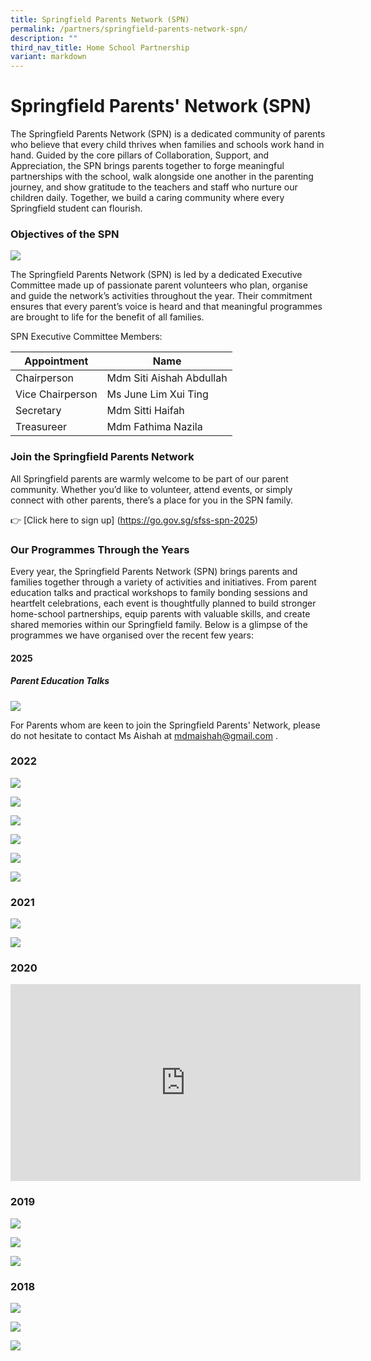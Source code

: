 ```yaml
---
title: Springfield Parents Network (SPN)
permalink: /partners/springfield-parents-network-spn/
description: ""
third_nav_title: Home School Partnership
variant: markdown
---
```

# **Springfield Parents' Network (SPN)**
The Springfield Parents Network (SPN) is a dedicated community of parents who believe that every child thrives when families and schools work hand in hand. Guided by the core pillars of Collaboration, Support, and Appreciation, the SPN brings parents together to forge meaningful partnerships with the school, walk alongside one another in the parenting journey, and show gratitude to the teachers and staff who nurture our children daily. Together, we build a caring community where every Springfield student can flourish.

### Objectives of the SPN
![](/images/SPNN.png)

The Springfield Parents Network (SPN) is led by a dedicated Executive Committee made up of passionate parent volunteers who plan, organise and guide the network’s activities throughout the year. Their commitment ensures that every parent’s voice is heard and that meaningful programmes are brought to life for the benefit of all families.

SPN Executive Committee Members:




| Appointment | Name
| -------- | -------- 
| Chairperson      | Mdm Siti Aishah Abdullah
| Vice Chairperson  | Ms June Lim Xui Ting
| Secretary | Mdm Sitti Haifah 
| Treasureer     | Mdm Fathima Nazila     



### Join the Springfield Parents Network

All Springfield parents are warmly welcome to be part of our parent community. Whether you’d like to volunteer, attend events, or simply connect with other parents, there’s a place for you in the SPN family.

👉 [Click here to sign up]  (https://go.gov.sg/sfss-spn-2025)




### Our Programmes Through the Years

Every year, the Springfield Parents Network (SPN) brings parents and families together through a variety of activities and initiatives. From parent education talks and practical workshops to family bonding sessions and heartfelt celebrations, each event is thoughtfully planned to build stronger home-school partnerships, equip parents with valuable skills, and create shared memories within our Springfield family.
Below is a glimpse of the programmes we have organised over the recent few years:

#### 2025
##### Parent Education Talks

![](/images/Exco%20members.png)


For Parents whom are keen to join the Springfield Parents' Network, please do not hesitate to contact Ms Aishah at mdmaishah@gmail.com .



### 2022

![](/images/spnpic1.png)

![](/images/spnpic2.png)

![](/images/spnpic3.png)

![](/images/spnpic4.png)

![](/images/spnpic5.png)

![](/images/spnpic6.png)


### 2021

![](/images/spnpic7.png)

![](/images/spnpic8.png)

### 2020

<iframe width="560" height="315" src="https://www.youtube.com/embed/TwqPN7JJM3w" title="YouTube video player" frameborder="0" allow="accelerometer; autoplay; clipboard-write; encrypted-media; gyroscope; picture-in-picture" allowfullscreen=""></iframe>


### 2019

![](/images/spnpic9.png)

![](/images/spnpic10.png)

![](/images/spnpic11.png)


### 2018

![](/images/spnpic12.png)

![](/images/spnpic13.png)

![](/images/spnpic14.png)